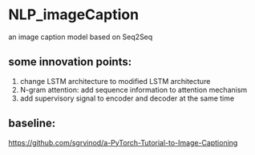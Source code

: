 # NLP_imageCaption

an image caption model based on Seq2Seq

## some innovation points:

1. change LSTM architecture to modified LSTM architecture
2. N-gram attention: add sequence information to attention mechanism
3. add supervisory signal to encoder and decoder at the same time

## baseline:

https://github.com/sgrvinod/a-PyTorch-Tutorial-to-Image-Captioning
